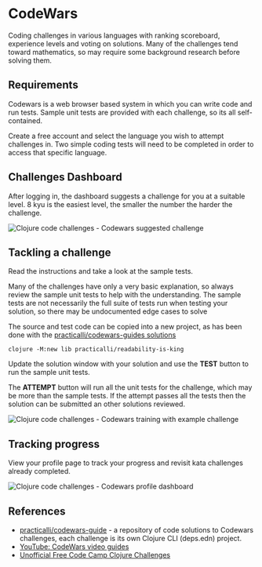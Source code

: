 # CodeWars
Coding challenges in various languages with ranking scoreboard, experience levels and voting on solutions.  Many of the challenges tend toward mathematics, so may require some background research before solving them.

## Requirements
Codewars is a web browser based system in which you can write code and run tests.  Sample unit tests are provided with each challenge, so its all self-contained.

Create a free account and select the language you wish to attempt challenges in.  Two simple coding tests will need to be completed in order to access that specific language.

## Challenges Dashboard
After logging in, the dashboard suggests a challenge for you at a suitable level.  8 kyu is the easiest level, the smaller the number the harder the challenge.

![Clojure code challenges - Codewars suggested challenge](/images/clojure-code-challenges-codewars-suggested-challenge.png)

## Tackling a challenge
Read the instructions and take a look at the sample tests.

Many of the challenges have only a very basic explanation, so always review the sample unit tests to help with the understanding.  The sample tests are not necessarily the full suite of tests run when testing your solution, so there may be undocumented edge cases to solve

The source and test code can be copied into a new project, as has been done with the [practicalli/codewars-guides solutions](https://github.com/practicalli/codewars-guides)

```shell
clojure -M:new lib practicalli/readability-is-king
```

Update the solution window with your solution and use the **TEST** button to run the sample unit tests.

The **ATTEMPT** button will run all the unit tests for the challenge, which may be more than the sample tests.  If the attempt passes all the tests then the solution can be submitted an other solutions reviewed.

![Clojure code challenges - Codewars training with example challenge](/images/clojure-code-challenges-codewars-training-example.png)


## Tracking progress
View your profile page to track your progress and revisit kata challenges already completed.

![Clojure code challenges - Codewars profile dashboard](/images/clojure-code-challenges-codewars-profile.png)


## References
* [practicalli/codewars-guide](https://github.com/practicalli/codewars-guides) - a repository of code solutions to Codewars challenges, each challenge is its own Clojure CLI (deps.edn) project.
* [YouTube: CodeWars video guides](https://www.youtube.com/playlist?list=PLpr9V-R8ZxiCsYNLH9Wlt6L6L4Wk5GcTS)
* [Unofficial Free Code Camp Clojure Challenges](https://www.codewars.com/collections/unofficial-fcc-challenges-basic-algorithm-scripting)
